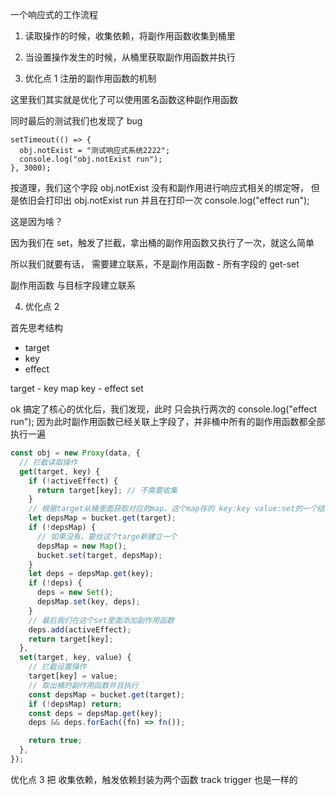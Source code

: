 一个响应式的工作流程

1. 读取操作的时候，收集依赖，将副作用函数收集到桶里
2. 当设置操作发生的时候，从桶里获取副作用函数并执行

3. 优化点 1
   注册的副作用函数的机制

这里我们其实就是优化了可以使用匿名函数这种副作用函数

同时最后的测试我们也发现了 bug

```
setTimeout(() => {
  obj.notExist = "测试响应式系统2222";
  console.log("obj.notExist run");
}, 3000);
```

按道理，我们这个字段 obj.notExist 没有和副作用进行响应式相关的绑定呀，
但是依旧会打印出 obj.notExist run
并且在打印一次 console.log("effect run");

这是因为啥？

因为我们在 set，触发了拦截，拿出桶的副作用函数又执行了一次，就这么简单

所以我们就要有话，
需要建立联系，不是副作用函数 - 所有字段的 get-set

副作用函数 与目标字段建立联系

4. 优化点 2

首先思考结构

- target
- key
- effect

target - key map
key - effect set

ok 搞定了核心的优化后，我们发现，此时 只会执行两次的 console.log("effect run");
因为此时副作用函数已经关联上字段了，并非桶中所有的副作用函数都全部执行一遍

```ts
const obj = new Proxy(data, {
  // 拦截读取操作
  get(target, key) {
    if (!activeEffect) {
      return target[key]; // 不需要收集
    }
    // 根据target从桶里面获取对应的map，这个map存的 key:key value:set的一个结构
    let depsMap = bucket.get(target);
    if (!depsMap) {
      // 如果没有，要给这个targe新建立一个
      depsMap = new Map();
      bucket.set(target, depsMap);
    }
    let deps = depsMap.get(key);
    if (!deps) {
      deps = new Set();
      depsMap.set(key, deps);
    }
    // 最后我们在这个set里面添加副作用函数
    deps.add(activeEffect);
    return target[key];
  },
  set(target, key, value) {
    // 拦截设置操作
    target[key] = value;
    // 取出桶的副作用函数并且执行
    const depsMap = bucket.get(target);
    if (!depsMap) return;
    const deps = depsMap.get(key);
    deps && deps.forEach((fn) => fn());

    return true;
  },
});
```

优化点 3
把 收集依赖，触发依赖封装为两个函数
track
trigger
也是一样的
